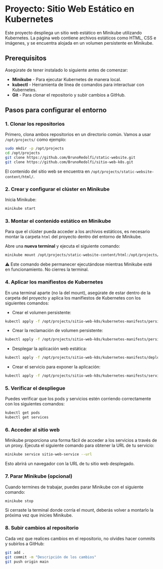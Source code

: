 # Proyecto: Sitio Web Estático en Kubernetes

Este proyecto despliega un sitio web estático en Minikube utilizando Kubernetes. La página web contiene archivos estáticos como HTML, CSS e imágenes, y se encuentra alojada en un volumen persistente en Minikube.

## Prerequisitos

Asegúrate de tener instalado lo siguiente antes de comenzar:

- **Minikube** - Para ejecutar Kubernetes de manera local.
- **kubectl** - Herramienta de línea de comandos para interactuar con Kubernetes.
- **Git** - Para clonar el repositorio y subir cambios a GitHub.

## Pasos para configurar el entorno

### 1. Clonar los repositorios

Primero, clona ambos repositorios en un directorio común. Vamos a usar `/opt/projects/` como ejemplo:

```bash
sudo mkdir -p /opt/projects
cd /opt/projects
git clone https://github.com/BrunoRedolfi/static-website.git
git clone https://github.com/BrunoRedolfi/sitio-web-k8s.git
```

El contenido del sitio web se encuentra en `/opt/projects/static-website-content/html/`.

### 2. Crear y configurar el clúster en Minikube

Inicia Minikube:

```bash
minikube start
```

### 3. Montar el contenido estático en Minikube

Para que el clúster pueda acceder a los archivos estáticos, es necesario montar la carpeta `html` del proyecto dentro del entorno de Minikube.

Abre una **nueva terminal** y ejecuta el siguiente comando:

```bash
minikube mount /opt/projects/static-website-content/html:/opt/projects/static-website/html
```

⚠️ Este comando debe permanecer ejecutándose mientras Minikube esté en funcionamiento. No cierres la terminal.

### 4. Aplicar los manifiestos de Kubernetes

En una terminal aparte (no la del mount), asegúrate de estar dentro de la carpeta del proyecto y aplica los manifiestos de Kubernetes con los siguientes comandos:

- Crear el volumen persistente:

```bash
kubectl apply -f /opt/projects/sitio-web-k8s/kubernetes-manifests/persistent-volume.yaml
```

- Crear la reclamación de volumen persistente:

```bash
kubectl apply -f /opt/projects/sitio-web-k8s/kubernetes-manifests/persistent-volume-claim.yaml
```

- Desplegar la aplicación web estática:

```bash
kubectl apply -f /opt/projects/sitio-web-k8s/kubernetes-manifests/deployment.yaml
```

- Crear el servicio para exponer la aplicación:

```bash
kubectl apply -f /opt/projects/sitio-web-k8s/kubernetes-manifests/service.yaml
```

### 5. Verificar el despliegue

Puedes verificar que los pods y servicios estén corriendo correctamente con los siguientes comandos:

```bash
kubectl get pods
kubectl get services
```

### 6. Acceder al sitio web

Minikube proporciona una forma fácil de acceder a los servicios a través de un proxy. Ejecuta el siguiente comando para obtener la URL de tu servicio:

```bash
minikube service sitio-web-service --url
```

Esto abrirá un navegador con la URL de tu sitio web desplegado.

### 7. Parar Minikube (opcional)

Cuando termines de trabajar, puedes parar Minikube con el siguiente comando:

```bash
minikube stop
```

Si cerraste la terminal donde corría el mount, deberás volver a montarlo la próxima vez que inicies Minikube.

### 8. Subir cambios al repositorio

Cada vez que realices cambios en el repositorio, no olvides hacer commits y subirlos a GitHub:

```bash
git add .
git commit -m "Descripción de los cambios"
git push origin main
```
